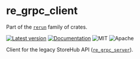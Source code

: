# re_grpc_client

Part of the [`rerun`](https://github.com/rerun-io/rerun) family of crates.

[![Latest version](https://img.shields.io/crates/v/re_grpc_client.svg)](https://crates.io/crates/re_grpc_client)
[![Documentation](https://docs.rs/re_grpc_client/badge.svg)](https://docs.rs/re_grpc_client)
![MIT](https://img.shields.io/badge/license-MIT-blue.svg)
![Apache](https://img.shields.io/badge/license-Apache-blue.svg)

Client for the legacy StoreHub API ([`re_grpc_server`](../re_grpc_server)).
